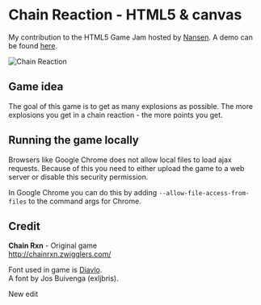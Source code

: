 Chain Reaction - HTML5 & canvas
========================================
My contribution to the HTML5 Game Jam hosted by [Nansen](http://www.nansen.se "Nansen - Web Agency"). A demo can be found [here](http://spel.nansen.se/andreas "Chain Reaction").

![Chain Reaction](https://github.com/codingbug/chain-reaction/raw/master/docs/screenshot.png)

Game idea
---------
The goal of this game is to get as many explosions as possible. The more explosions you get in a chain reaction - the more points you get.

Running the game locally
------------------------
Browsers like Google Chrome does not allow local files to load ajax requests. Because of this you need to either upload the game to a web server or disable this security permission.

In Google Chrome you can do this by adding `--allow-file-access-from-files` to the command args for Chrome.

Credit
-------
**Chain Rxn** - Original game  
http://chainrxn.zwigglers.com/

Font used in game is [Diavlo](http://www.exljbris.com/diavlo.html "Diavlo").  
A font by Jos Buivenga (exljbris).

New edit